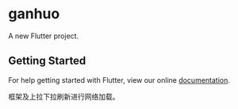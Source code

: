 # ganhuo

A new Flutter project.

## Getting Started

For help getting started with Flutter, view our online
[documentation](https://flutter.io/).

框架及上拉下拉刷新进行网络加载。
